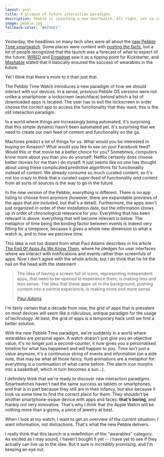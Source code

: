 ```yaml
---
layout: post
title: A glimpse of future interaction paradigms
description: Pebble is launching a new smartwatch. All right, not so interesting, you'll say. But what is interesting is what this could mean for the future of interacion paradigms.
image: pebble.jpg
fallback-color: "#625b61"
---
```



Yesterday, the headlines on many tech sites were all about the [new Pebble Time smartwatch](https://www.kickstarter.com/projects/597507018/pebble-time-awesome-smartwatch-no-compromises). Some places were content with [posting the facts](http://www.cnet.com/products/pebble-time/), but a lot of people recognized that the launch was a forecast of what to expect of the future: [WIRED](http://www.wired.com/2015/02/pebble-time-kickstarter/) and [Engadget](http://www.engadget.com/2015/02/24/kickstarters-zach-braff-problem/) saw it as a tipping point for Kickstarter, and [Mashable](http://mashable.com/2015/02/24/apple-watch-pebble-time/) stated that it basically ensured the success of wearables in the future.

Yet I think that there's more to it than just that.

The Pebble Time Watch introduces a new paradigm of how we should interact with our devices. In a sense, previous Pebble OS versions were not unlike a smartphone: a lockscreen (watchface) behind which a list of downloaded apps is located. The user has to exit the lockscreen in order choose the correct app to access the functionality that they want; this is the old interaction paradigm.

In a world where things are increasingly being automated, it's surprising that this simple dynamic hasn't been automated yet. It's surprising that we need to create our own feed of content and functionality on the go.

<!-- More -->

Machines predict a lot of things for us. What would you be interested in buying on Amazon? What would you like to see on your Facebook feed? Would this or that movie be a better choice for you? Sometimes, computers know more about you than you do yourself; Netflix certainly does choose better movies for me than I do myself. It just seems like no one has thought about using these complicated predictive algorithms for functionality instead of content. We already consume so much curated content, so it's not too crazy to think that a curated super-feed of functionality *and* content from all sorts of sources is the way to go in the future.

In the new version of the Pebble, everything is different. There is no app listing to choose from anymore (however, there are expandable previews of the apps that are included, but that's a detail). Furthermore, the apps aren't just organized in order of their installation date, but the information shows up in order of chronological relevance for *you*. Everything that has been relevant is above; everything that will become relevant is below. The metaphor of time being the binding factor between events is indeed very fitting for a timepiece, because it gives a whole new dimension to what a watch is, and to how we percieve time.

This idea is not too distant from what Paul Adams describes in his article [The End Of Apps As We Know Them](http://blog.intercom.io/the-end-of-apps-as-we-know-them), where he pledges for user interfaces where we interact with notifications and events rather than screenfuls of apps. Now I don't agree with the whole article, but I do think that he hit the nail on the head with the statement

> The idea of having a screen full of icons, representing independent apps, that need to be opened to experience them, is making less and less sense. The idea that these apps sit in the background, pushing content into a central experience, is making more and more sense.
> 
> *[Paul Adams](http://blog.intercom.io/the-end-of-apps-as-we-know-them)*

I'm fairly certain that a decade from now, the grid of apps that is prevalent on most devices will seem like a ridiculous, antique paradigm for the usage of technology. At best, the grid of apps is a temporary hack until we find a better solution.

With the new Pebble Time paradigm, we're suddenly in a world where wearables are personal again. A watch doesn't just give you an objective value, it's no longer just a second-counter, it now gives you a personalised timeline for what has happened and will happen to you. Time isn't just a value anymore, it's a continuous string of events and information (on a side note, that may be what all those fancy, fluid animations are a metaphor for: everything is a continuation of what came before. The alarm icon morphs into a basketball, which in turn becomes a sun...).

I definitely think that we're ready to discover new interaction paradigms. Smartwatches haven't had the same success as tablets or smartphones, and that is in part because they still are in their infancy, but also because it took us some time to find the correct place for them. They shouldn't be another smartphone-esque device with apps and faces: **that's boring**, and frankly not very innovative. That's why I think that the Apple Watch will be nothing more than a gizmo, a piece of jewelry at best.

When I look at my watch, I want to get an overview of the current situation; I want information, not distractions. That's what the new Pebble delivers.

I really think that this launch is a redefinition of the "wearables" category. As excited as I may sound, I haven't bought it yet -- I have yet to see if they actually can live up to the idea. But it sure is incredibly promising, and I'm keeping an eye out.
